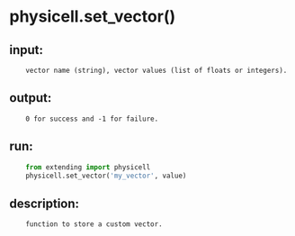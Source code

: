 # physicell.set_vector()

## input:
```
    vector name (string), vector values (list of floats or integers).

```

## output:
```
    0 for success and -1 for failure.

```

## run:
```python
    from extending import physicell
    physicell.set_vector('my_vector', value)

```

## description:
```
    function to store a custom vector.
```